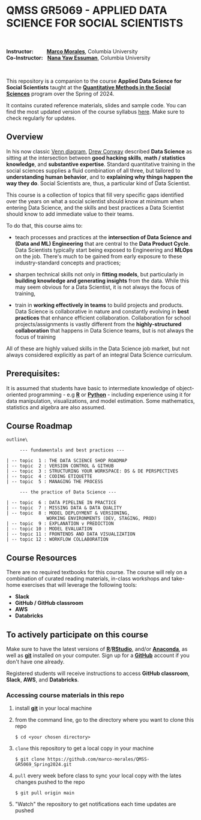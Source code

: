 # QMSS GR5069 - APPLIED DATA SCIENCE FOR SOCIAL SCIENTISTS

<br/>

__Instructor:__ &nbsp;&nbsp;&nbsp;&nbsp;&nbsp;&nbsp;&nbsp;  [__Marco Morales__](mailto:marco.morales@columbia.edu), Columbia University\
__Co-Instructor:__ &nbsp; [__Nana Yaw Essuman__](mailto:nanayawce@gmail.com), Columbia University

<!--
__TAs:__ &nbsp;&nbsp;&nbsp;&nbsp;&nbsp;&nbsp;&nbsp;&nbsp;&nbsp;&nbsp;&nbsp;&nbsp;&nbsp;&nbsp;&nbsp;&nbsp;&nbsp;&nbsp;&nbsp;&nbsp;&nbsp;[__Ludovico Genovese__](mailto:lg3148@columbia.edu), Columbia University\
&nbsp;&nbsp;&nbsp;&nbsp;&nbsp;&nbsp;&nbsp;&nbsp;&nbsp;&nbsp;&nbsp;&nbsp;&nbsp;&nbsp;&nbsp;&nbsp;&nbsp;&nbsp;&nbsp;&nbsp;&nbsp;&nbsp;&nbsp;&nbsp;&nbsp;&nbsp;&nbsp;&nbsp;&nbsp;&nbsp;[__Naveen Reddy Dyava__](mailto:nd2794@columbia.edu), Columbia University
-->

<br/>



This repository is a companion to the course __Applied Data Science for Social Scientists__ taught at the [__Quantitative Methods in the Social Sciences__](http://qmss.columbia.edu/) program over the Spring of 2024.

It contains curated reference materials, slides and sample code. You can find the most updated version of the course syllabus [here](/syllabus/GR5069_Spring2025.pdf). Make sure to check regularly for updates.


## Overview

In his now classic [Venn diagram](http://drewconway.com/zia/2013/3/26/the-data-science-venn-diagram), [Drew Conway](https://en.wikipedia.org/wiki/Drew_Conway) described **Data Science** as sitting at the intersection between **good hacking skills**, **math / statistics knowledge**, and **substantive expertise**. Standard quantitative training in the social sciences supplies a fluid combination of all three, but tailored to **understanding human behavior**, and to **explaining why things happen the way they do**. Social Scientists are, thus, a particular kind of Data Scientist.

This course is a collection of topics that fill very specific gaps identified over the years on what a social scientist should know at minimum when entering Data Science, and the skills and best practices a Data Scientist should know to add immediate value to their teams.

To do that, this course aims to:
* teach processes and practices at the **intersection of Data Science and (Data and ML) Engineering** that are central to the **Data Product Cycle**. Data Scientists typically start being exposed to Engineering and **MLOps** on the job. There's much to be gained from early exposure to these industry-standard concepts and practices;

* sharpen technical skills not only in **fitting models**, but particularly in **building knowledge and generating insights** from the data. While this may seem obvious for a Data Scientist, it is not always the focus of training,

* train in **working effectively in teams** to build projects and products. Data Science is collaborative in nature and constantly evolving in **best practices** that enhance efficient collaboration. Collaboration for school projects/assignments is vastly different from the **highly-structured collaboration** that happens in Data Science teams, but is not always the focus of training

All of these are highly valued skills in the Data Science job market, but not always considered explicitly as part of an integral Data Science curriculum.

## Prerequisites:

It is assumed that students have basic to intermediate knowledge of object-oriented programming - e.g [**R**](https://www.r-project.org/) or [__Python__](https://www.python.org) - including experience using it for data manipulation, visualizations, and model estimation. Some mathematics, statistics and algebra are also assumed.


## Course Roadmap

```
outline\

     --- fundamentals and best practices ---

| -- topic  1 : THE DATA SCIENCE SHOP ROADMAP
| -- topic  2 : VERSION CONTROL & GITHUB
| -- topic  3 : STRUCTURING YOUR WORKSPACE: DS & DE PERSPECTIVES
| -- topic  4 : CODING ETIQUETTE
| -- topic  5 : MANAGING THE PROCESS

     --- the practice of Data Science ---

| -- topic  6 : DATA PIPELINE IN PRACTICE
| -- topic  7 : MISSING DATA & DATA QUALITY
| -- topic  8 : MODEL DEPLOYMENT & VERSIONING,
               WORKING ENVIRONMENTS (DEV, STAGING, PROD)
| -- topic  9 : EXPLANATION v PREDICTION
| -- topic 10 : MODEL EVALUATION
| -- topic 11 : FRONTENDS AND DATA VISUALIZATION
| -- topic 12 : WORKFLOW COLLABORATION
```

## Course Resources

There are no required textbooks for this course. The course will rely on a combination of curated reading materials, in-class workshops and take-home exercises that will leverage the following tools:
* __Slack__
* __GitHub / GitHub classroom__
* __AWS__
* __Databricks__

## To actively participate on this course

Make sure to have the latest versions of [__R__](https://www.r-project.org/)/[__RStudio__](https://www.rstudio.com/), and/or [__Anaconda__](https://www.anaconda.com/distribution/), as well as [__git__](https://git-scm.com/) installed on your computer. Sign up for a [__GitHub__](https://github.com) account if you don't have one already.

Registered students will receive instructions to access __GitHub classroom__, __Slack__, __AWS__, and __Databricks__.


### Accessing course materials in this repo

1. install [**git**](https://git-scm.com/downloads) in your local machine

2. from the command line, go to the directory where you want to clone this repo

	```
	$ cd <your chosen directory>
	```

3. `clone` this repository to get a local copy in your machine

	```
	$ git clone https://github.com/marco-morales/QMSS-GR5069_Spring2024.git
	```

4. `pull` every week before class to sync your local copy with the lates changes pushed to the repo

	```
	$ git pull origin main
	```

5. "Watch" the repository to get notifications each time updates are pushed
